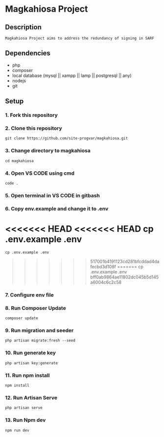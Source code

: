 # Magkahiosa Project

## Description

    Magkahiosa Project aims to address the redundancy of signing in SARF

## Dependencies

-   php
-   composer
-   local database (mysql || xampp || lamp || postgresql || any)
-   nodejs
-   git

## Setup

### 1. Fork this repository

### 2. Clone this repository

    git clone https://github.com/site-progvar/magkahiosa.git

### 3. Change directory to magkahiosa

    cd magkahiosa

### 4. Open VS CODE using cmd

    code .

### 5. Open terminal in VS CODE in gitbash

### 6. Copy env.example and change it to .env

<<<<<<< HEAD
<<<<<<< HEAD
    cp .env.example .env 
=======
    cp .env.example .env
>>>>>>> 517001b4191123cd281bfcddad4dafecbd3d108f
=======
    cp .env.example .env 
>>>>>>> bff0ab9864ae11802dc045b5d145a6004c6c2c58

### 7. Configure env file

### 8. Run Composer Update

    composer update

### 9. Run migration and seeder

    php artisan migrate:fresh --seed

### 10. Run generate key

    php artisan key:generate

### 11. Run npm install

    npm install

### 12. Run Artisan Serve

    php artisan serve

### 13. Run Npm dev

    npm run dev
